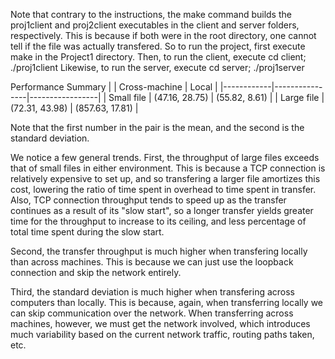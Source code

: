 Note that contrary to the instructions, the make command builds the proj1client and proj2client executables in the client and server folders, respectively.
This is because if both were in the root directory, one cannot tell if the file was actually transfered.
So to run the project, first execute make in the Project1 directory.
Then, to run the client, execute cd client; ./proj1client <host> <port> <file>
Likewise, to run the server, execute cd server; ./proj1server <port>



Performance Summary
|            | Cross-machine  | Local           |
|------------|----------------|-----------------|
| Small file | (47.16, 28.75) | (55.82, 8.61)   |
| Large file | (72.31, 43.98) | (857.63, 17.81) |

Note that the first number in the pair is the mean, and the second is the standard deviation.

We notice a few general trends.
First, the throughput of large files exceeds that of small files in either environment.
This is because a TCP connection is relatively expensive to set up, and so transfering a larger file amortizes this cost, lowering the ratio of time spent in overhead to time spent in transfer.
Also, TCP connection throughput tends to speed up as the transfer continues as a result of its "slow start", so a longer transfer yields greater time for the throughput to increase to its ceiling, and less percentage of total time spent during the slow start.

Second, the transfer throughput is much higher when transfering locally than across machines.
This is because we can just use the loopback connection and skip the network entirely.

Third, the standard deviation is much higher when transfering across computers than locally.
This is because, again, when transferring locally we can skip communication over the network.
When transferring across machines, however, we must get the network involved, which introduces much variability based on the current network traffic, routing paths taken, etc.
